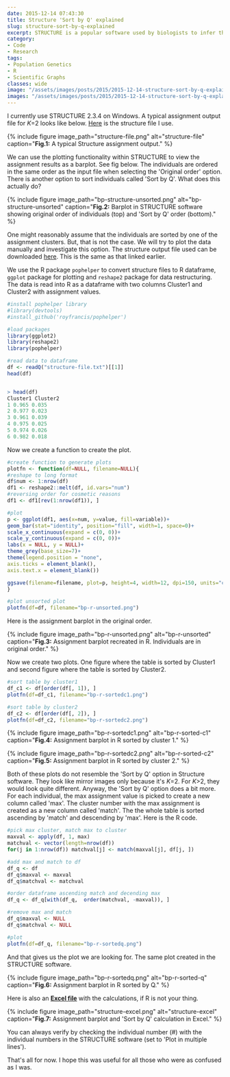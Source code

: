 ```yaml
---
date: 2015-12-14 07:43:30
title: Structure 'Sort by Q' explained
slug: structure-sort-by-q-explained
excerpt: STRUCTURE is a popular software used by biologists to infer the population structure of organisms using genetic markers. Barplots in STRUCTURE have an option to sort individuals by Q. We explore the 'Sort by Q' option using R and Excel to figure out what it does.
category:
- Code
- Research
tags:
- Population Genetics
- R
- Scientific Graphs
classes: wide
image: "/assets/images/posts/2015/2015-12-14-structure-sort-by-q-explained/featured.png"
images: "/assets/images/posts/2015/2015-12-14-structure-sort-by-q-explained/"
---
```


I currently use STRUCTURE 2.3.4 on Windows. A typical assignment output file for _K_=2 looks like below. [Here](structure-file.txt) is the structure file I use.

{% 
  include figure
  image_path="structure-file.png"
  alt="structure-file"
  caption="<b>Fig.1:</b> A typical Structure assignment output."
%}

We can use the plotting functionality within STRUCTURE to view the assignment results as a barplot. See fig below. The individuals are ordered in the same order as the input file when selecting the 'Original order' option. There is another option to sort individuals called 'Sort by Q'. What does this actually do?

{% 
  include figure
  image_path="bp-structure-unsorted.png"
  alt="bp-structure-unsorted"
  caption="<b>Fig.2:</b> Barplot in STRUCTURE software showing original order of individuals (top) and 'Sort by Q' order (bottom)."
%}

One might reasonably assume that the individuals are sorted by one of the assignment clusters. But, that is not the case. We will try to plot the data manually and investigate this option. The structure output file used can be downloaded [here](structure-file.txt). This is the same as that linked earlier.

We use the R package `pophelper` to convert structure files to R dataframe, `ggplot` package for plotting and `reshape2` package for data restructuring. The data is read into R as a dataframe with two columns Cluster1 and Cluster2 with assignment values.

```r
#install pophelper library
#library(devtools)
#install_github('royfrancis/pophelper')

#load packages
library(ggplot2)
library(reshape2)
library(pophelper)

#read data to dataframe
df <- readQ("structure-file.txt")[[1]]
head(df)


> head(df)
Cluster1 Cluster2
1 0.965 0.035
2 0.977 0.023
3 0.961 0.039
4 0.975 0.025
5 0.974 0.026
6 0.982 0.018
```

Now we create a function to create the plot.

```r
#create function to generate plots
plotfn <- function(df=NULL, filename=NULL){
#reshape to long format
df$num <- 1:nrow(df)
df1 <- reshape2::melt(df, id.vars="num")
#reversing order for cosmetic reasons
df1 <- df1[rev(1:nrow(df1)), ]

#plot
p <- ggplot(df1, aes(x=num, y=value, fill=variable))+
geom_bar(stat="identity", position="fill", width=1, space=0)+
scale_x_continuous(expand = c(0, 0))+
scale_y_continuous(expand = c(0, 0))+
labs(x = NULL, y = NULL)+
theme_grey(base_size=7)+
theme(legend.position = "none",
axis.ticks = element_blank(),
axis.text.x = element_blank())

ggsave(filename=filename, plot=p, height=4, width=12, dpi=150, units="cm")
}

#plot unsorted plot
plotfn(df=df, filename="bp-r-unsorted.png")
```

Here is the assignment barplot in the original order.

{% 
  include figure
  image_path="bp-r-unsorted.png"
  alt="bp-r-unsorted"
  caption="<b>Fig.3:</b> Assignment barplot recreated in R. Individuals are in original order."
%}

Now we create two plots. One figure where the table is sorted by Cluster1 and second figure where the table is sorted by Cluster2.

```r
#sort table by cluster1
df_c1 <- df[order(df[, 1]), ]
plotfn(df=df_c1, filename="bp-r-sortedc1.png")

#sort table by cluster2
df_c2 <- df[order(df[, 2]), ]
plotfn(df=df_c2, filename="bp-r-sortedc2.png")
```

{% 
  include figure
  image_path="bp-r-sortedc1.png"
  alt="bp-r-sorted-c1"
  caption="<b>Fig.4:</b> Assignment barplot in R sorted by cluster 1."
%}

{% 
  include figure
  image_path="bp-r-sortedc2.png"
  alt="bp-r-sorted-c2"
  caption="<b>Fig.5:</b> Assignment barplot in R sorted by cluster 2."
%}

Both of these plots do not resemble the 'Sort by Q' option in Structure software. They look like mirror images only because it's _K_=2. For _K_>2, they would look quite different. Anyway, the 'Sort by Q' option does a bit more. For each individual, the max assignment value is picked to create a new column called 'max'. The cluster number with the max assignment is created as a new column called 'match'. The the whole table is sorted ascending by 'match' and descending by 'max'. Here is the R code.

```r
#pick max cluster, match max to cluster
maxval <- apply(df, 1, max)
matchval <- vector(length=nrow(df))
for(j in 1:nrow(df)) matchval[j] <- match(maxval[j], df[j, ])

#add max and match to df
df_q <- df
df_q$maxval <- maxval
df_q$matchval <- matchval

#order dataframe ascending match and decending max
df_q <- df_q[with(df_q,  order(matchval, -maxval)), ]

#remove max and match
df_q$maxval <- NULL
df_q$matchval <- NULL

#plot
plotfn(df=df_q, filename="bp-r-sortedq.png")
```

And that gives us the plot we are looking for. The same plot created in the STRUCTURE software.

{% 
  include figure
  image_path="bp-r-sortedq.png"
  alt="bp-r-sorted-q"
  caption="<b>Fig.6:</b> Assignment barplot in R sorted by Q."
%}

Here is also an **[Excel file](structure-plot.xlsx)** with the calculations, if R is not your thing.

{% 
  include figure
  image_path="structure-excel.png"
  alt="structure-excel"
  caption="<b>Fig.7:</b> Assignment barplot and 'Sort by Q' calculation in Excel."
%}

You can always verify by checking the individual number (#) with the individual numbers in the STRUCTURE software (set to 'Plot in multiple lines').

That's all for now. I hope this was useful for all those who were as confused as I was.
